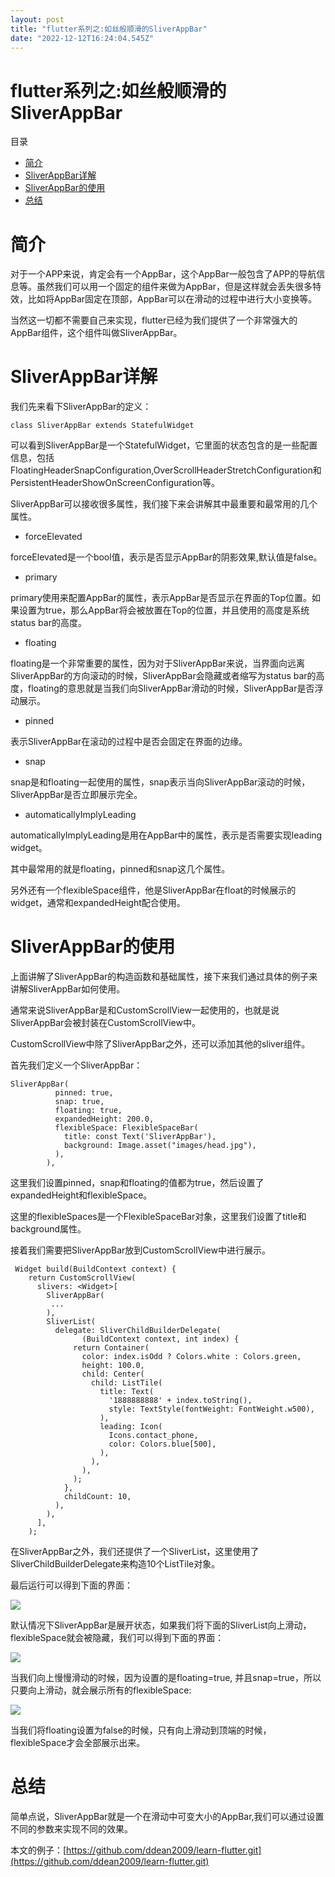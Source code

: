 ```yaml
---
layout: post
title: "flutter系列之:如丝般顺滑的SliverAppBar"
date: "2022-12-12T16:24:04.545Z"
---
```

flutter系列之:如丝般顺滑的SliverAppBar
=============================

目录

*   [简介](#简介)
*   [SliverAppBar详解](#sliverappbar详解)
*   [SliverAppBar的使用](#sliverappbar的使用)
*   [总结](#总结)

简介
==

对于一个APP来说，肯定会有一个AppBar，这个AppBar一般包含了APP的导航信息等。虽然我们可以用一个固定的组件来做为AppBar，但是这样就会丢失很多特效，比如将AppBar固定在顶部，AppBar可以在滑动的过程中进行大小变换等。

当然这一切都不需要自己来实现，flutter已经为我们提供了一个非常强大的AppBar组件，这个组件叫做SliverAppBar。

SliverAppBar详解
==============

我们先来看下SliverAppBar的定义：

    class SliverAppBar extends StatefulWidget
    

可以看到SliverAppBar是一个StatefulWidget，它里面的状态包含的是一些配置信息，包括FloatingHeaderSnapConfiguration,OverScrollHeaderStretchConfiguration和PersistentHeaderShowOnScreenConfiguration等。

SliverAppBar可以接收很多属性，我们接下来会讲解其中最重要和最常用的几个属性。

*   forceElevated

forceElevated是一个bool值，表示是否显示AppBar的阴影效果,默认值是false。

*   primary

primary使用来配置AppBar的属性，表示AppBar是否显示在界面的Top位置。如果设置为true，那么AppBar将会被放置在Top的位置，并且使用的高度是系统status bar的高度。

*   floating

floating是一个非常重要的属性，因为对于SliverAppBar来说，当界面向远离SliverAppBar的方向滚动的时候，SliverAppBar会隐藏或者缩写为status bar的高度，floating的意思就是当我们向SliverAppBar滑动的时候，SliverAppBar是否浮动展示。

*   pinned

表示SliverAppBar在滚动的过程中是否会固定在界面的边缘。

*   snap

snap是和floating一起使用的属性，snap表示当向SliverAppBar滚动的时候，SliverAppBar是否立即展示完全。

*   automaticallyImplyLeading

automaticallyImplyLeading是用在AppBar中的属性，表示是否需要实现leading widget。

其中最常用的就是floating，pinned和snap这几个属性。

另外还有一个flexibleSpace组件，他是SliverAppBar在float的时候展示的widget，通常和expandedHeight配合使用。

SliverAppBar的使用
===============

上面讲解了SliverAppBar的构造函数和基础属性，接下来我们通过具体的例子来讲解SliverAppBar如何使用。

通常来说SliverAppBar是和CustomScrollView一起使用的，也就是说SliverAppBar会被封装在CustomScrollView中。

CustomScrollView中除了SliverAppBar之外，还可以添加其他的sliver组件。

首先我们定义一个SliverAppBar：

    SliverAppBar(
              pinned: true,
              snap: true,
              floating: true,
              expandedHeight: 200.0,
              flexibleSpace: FlexibleSpaceBar(
                title: const Text('SliverAppBar'),
                background: Image.asset("images/head.jpg"),
              ),
            ),
    

这里我们设置pinned，snap和floating的值都为true，然后设置了expandedHeight和flexibleSpace。

这里的flexibleSpaces是一个FlexibleSpaceBar对象，这里我们设置了title和background属性。

接着我们需要把SliverAppBar放到CustomScrollView中进行展示。

     Widget build(BuildContext context) {
        return CustomScrollView(
          slivers: <Widget>[
            SliverAppBar(
             ...
            ),
            SliverList(
              delegate: SliverChildBuilderDelegate(
                    (BuildContext context, int index) {
                  return Container(
                    color: index.isOdd ? Colors.white : Colors.green,
                    height: 100.0,
                    child: Center(
                      child: ListTile(
                        title: Text(
                          '1888888888' + index.toString(),
                          style: TextStyle(fontWeight: FontWeight.w500),
                        ),
                        leading: Icon(
                          Icons.contact_phone,
                          color: Colors.blue[500],
                        ),
                      ),
                    ),
                  );
                },
                childCount: 10,
              ),
            ),
          ],
        );
    

在SliverAppBar之外，我们还提供了一个SliverList，这里使用了SliverChildBuilderDelegate来构造10个ListTile对象。

最后运行可以得到下面的界面：

![](https://img-blog.csdnimg.cn/ce3a3a2fe19e4d17b3a88cbe059c194b.png)

默认情况下SliverAppBar是展开状态，如果我们将下面的SliverList向上滑动，flexibleSpace就会被隐藏，我们可以得到下面的界面：

![](https://img-blog.csdnimg.cn/60c7624eff474518b26dd76c1d691b09.png)

当我们向上慢慢滑动的时候，因为设置的是floating=true, 并且snap=true，所以只要向上滑动，就会展示所有的flexibleSpace:

![](https://img-blog.csdnimg.cn/6167ae414a854f8eabd01089d596b25f.png)

当我们将floating设置为false的时候，只有向上滑动到顶端的时候，flexibleSpace才会全部展示出来。

总结
==

简单点说，SliverAppBar就是一个在滑动中可变大小的AppBar,我们可以通过设置不同的参数来实现不同的效果。

本文的例子：[https://github.com/ddean2009/learn-flutter.git](https://github.com/ddean2009/learn-flutter.git)